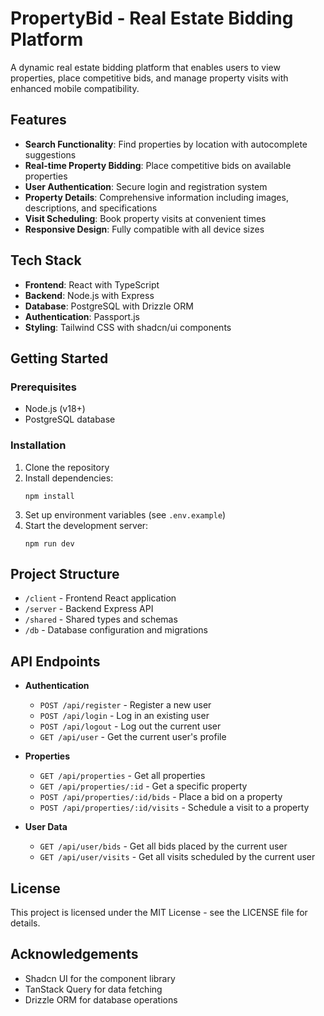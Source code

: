 # PropertyBid - Real Estate Bidding Platform

A dynamic real estate bidding platform that enables users to view properties, place competitive bids, and manage property visits with enhanced mobile compatibility.

## Features

- **Search Functionality**: Find properties by location with autocomplete suggestions
- **Real-time Property Bidding**: Place competitive bids on available properties
- **User Authentication**: Secure login and registration system
- **Property Details**: Comprehensive information including images, descriptions, and specifications
- **Visit Scheduling**: Book property visits at convenient times
- **Responsive Design**: Fully compatible with all device sizes

## Tech Stack

- **Frontend**: React with TypeScript
- **Backend**: Node.js with Express
- **Database**: PostgreSQL with Drizzle ORM
- **Authentication**: Passport.js
- **Styling**: Tailwind CSS with shadcn/ui components

## Getting Started

### Prerequisites

- Node.js (v18+)
- PostgreSQL database

### Installation

1. Clone the repository
2. Install dependencies:
   ```
   npm install
   ```
3. Set up environment variables (see `.env.example`)
4. Start the development server:
   ```
   npm run dev
   ```

## Project Structure

- `/client` - Frontend React application
- `/server` - Backend Express API
- `/shared` - Shared types and schemas
- `/db` - Database configuration and migrations

## API Endpoints

- **Authentication**
  - `POST /api/register` - Register a new user
  - `POST /api/login` - Log in an existing user
  - `POST /api/logout` - Log out the current user
  - `GET /api/user` - Get the current user's profile

- **Properties**
  - `GET /api/properties` - Get all properties
  - `GET /api/properties/:id` - Get a specific property
  - `POST /api/properties/:id/bids` - Place a bid on a property
  - `POST /api/properties/:id/visits` - Schedule a visit to a property

- **User Data**
  - `GET /api/user/bids` - Get all bids placed by the current user
  - `GET /api/user/visits` - Get all visits scheduled by the current user

## License

This project is licensed under the MIT License - see the LICENSE file for details.

## Acknowledgements

- Shadcn UI for the component library
- TanStack Query for data fetching
- Drizzle ORM for database operations